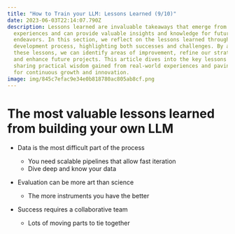 ```yaml
---
title: "How to Train your LLM: Lessons Learned (9/10)"
date: 2023-06-03T22:14:07.790Z
description: Lessons learned are invaluable takeaways that emerge from
  experiences and can provide valuable insights and knowledge for future
  endeavors. In this section, we reflect on the lessons learned throughout the
  development process, highlighting both successes and challenges. By analyzing
  these lessons, we can identify areas of improvement, refine our strategies,
  and enhance future projects. This article dives into the key lessons learned,
  sharing practical wisdom gained from real-world experiences and paving the way
  for continuous growth and innovation.
image: img/845c7efac9e34e0b818780ac805ab8cf.png
---
```

# T﻿he most valuable lessons learned from building your own LLM

* D﻿ata is the most difficult part of the process

  * Y﻿ou need scalable pipelines that allow fast iteration
  * D﻿ive deep and know your data
* E﻿valuation can be more art than science

  * The more instruments you have the better
* S﻿uccess requires a collaborative team

  * L﻿ots of moving parts to tie together
